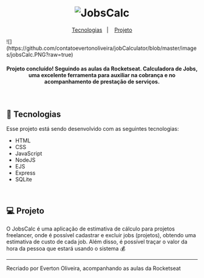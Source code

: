 <h1 align="center">
  <img alt="JobsCalc" title="JobsCalc" src="https://i.imgur.com/Veqm7Gh.png" width="220px" />
</h1>

<p align="center">
  <a href="#-tecnologias">Tecnologias</a>&nbsp;&nbsp;&nbsp;|&nbsp;&nbsp;&nbsp;
  <a href="#-projeto">Projeto</a>
</p>
![](https://github.com/contatoevertonoliveira/jobCalculator/blob/master/images/jobsCalc.PNG?raw=true)

<br>

<h4 align="center">Projeto concluído! Seguindo as aulas da Rocketseat. Calculadora de Jobs, uma excelente ferramenta para auxiliar na cobrança e no acompanhamento de prestação de serviços. </h4>

<br>

## 🚀 Tecnologias

Esse projeto está sendo desenvolvido com as seguintes tecnologias:

- HTML
- CSS
- JavaScript
- NodeJS
- EJS
- Express
- SQLite

<br>

## 💻 Projeto

O JobsCalc é uma aplicação de estimativa de cálculo para projetos freelancer, onde é possível cadastrar e excluir jobs (projetos), obtendo uma estimativa de custo de cada job. Além disso, é possível traçar o valor da hora da pessoa que estará usando o sistema 💰

---

Recriado por Everton Oliveira, acompanhando as aulas da Rocketseat
